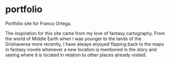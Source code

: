 # portfolio

Portfolio site for Franco Ortega.

The inspiration for this site came from my love of fantasy cartography. From the world of Middle Earth when I was younger to the lands of the Grishaverse more recently, I have always enjoyed flipping back to the maps in fantasy novels whenever a new location is mentioned in the story and seeing where it is located in relation to other places already visited.